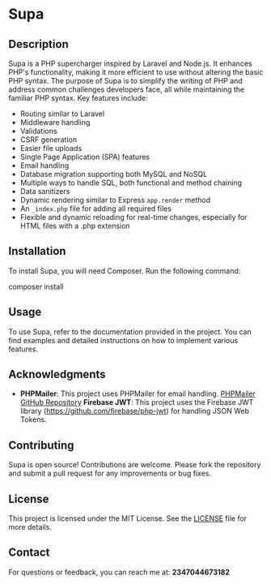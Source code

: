 # Supa

## Description
Supa is a PHP supercharger inspired by Laravel and Node.js. It enhances PHP's functionality, making it more efficient to use without altering the basic PHP syntax. The purpose of Supa is to simplify the writing of PHP and address common challenges developers face, all while maintaining the familiar PHP syntax. Key features include:

- Routing similar to Laravel
- Middleware handling
- Validations
- CSRF generation
- Easier file uploads
- Single Page Application (SPA) features
- Email handling
- Database migration supporting both MySQL and NoSQL
- Multiple ways to handle SQL, both functional and method chaining
- Data sanitizers
- Dynamic rendering similar to Express `app.render` method
- An `_index.php` file for adding all required files
- Flexible and dynamic reloading for real-time changes, especially for HTML files with a .php extension

## Installation
To install Supa, you will need Composer. Run the following command:

composer install


## Usage
To use Supa, refer to the documentation provided in the project. You can find examples and detailed instructions on how to implement various features.

## Acknowledgments
- **PHPMailer**: This project uses PHPMailer for email handling. [PHPMailer GitHub Repository](https://github.com/PHPMailer/PHPMailer)
  **Firebase JWT**: This project uses the Firebase JWT library (https://github.com/firebase/php-jwt) for handling JSON Web Tokens.

## Contributing
Supa is open source! Contributions are welcome. Please fork the repository and submit a pull request for any improvements or bug fixes.

## License
This project is licensed under the MIT License. See the [LICENSE](LICENSE) file for more details.

## Contact
For questions or feedback, you can reach me at: **2347044673182**

